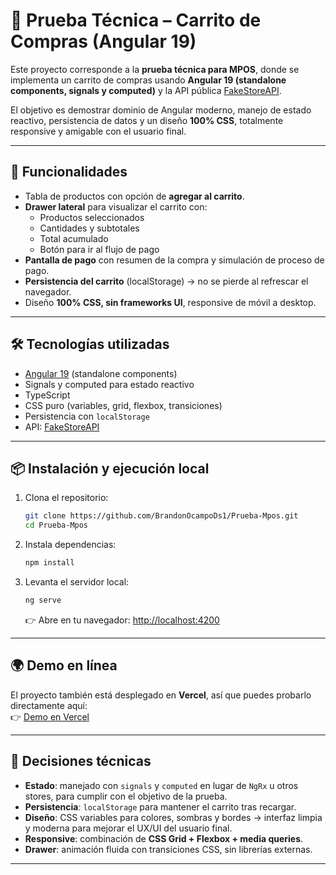 # 🛒 Prueba Técnica – Carrito de Compras (Angular 19)

Este proyecto corresponde a la **prueba técnica para MPOS**, donde se implementa un carrito de compras usando **Angular 19 (standalone components, signals y computed)** y la API pública [FakeStoreAPI](https://fakestoreapi.com/).

El objetivo es demostrar dominio de Angular moderno, manejo de estado reactivo, persistencia de datos y un diseño **100% CSS**, totalmente responsive y amigable con el usuario final.

---

## 🚀 Funcionalidades

- Tabla de productos con opción de **agregar al carrito**.
- **Drawer lateral** para visualizar el carrito con:
  - Productos seleccionados
  - Cantidades y subtotales
  - Total acumulado
  - Botón para ir al flujo de pago
- **Pantalla de pago** con resumen de la compra y simulación de proceso de pago.
- **Persistencia del carrito** (localStorage) → no se pierde al refrescar el navegador.
- Diseño **100% CSS, sin frameworks UI**, responsive de móvil a desktop.

---

## 🛠️ Tecnologías utilizadas

- [Angular 19](https://v19.angular.dev/) (standalone components)
- Signals y computed para estado reactivo
- TypeScript
- CSS puro (variables, grid, flexbox, transiciones)
- Persistencia con `localStorage`
- API: [FakeStoreAPI](https://fakestoreapi.com/)

---

## 📦 Instalación y ejecución local

1. Clona el repositorio:
   ```bash
   git clone https://github.com/BrandonOcampoDs1/Prueba-Mpos.git
   cd Prueba-Mpos
   ```

2. Instala dependencias:
   ```bash
   npm install
   ```

3. Levanta el servidor local:
   ```bash
   ng serve
   ```
   👉 Abre en tu navegador: [http://localhost:4200](http://localhost:4200)

---

## 🌍 Demo en línea

El proyecto también está desplegado en **Vercel**, así que puedes probarlo directamente aquí:  
👉 [Demo en Vercel](https://TU-ENLACE-VERCEL.vercel.app)

---

## 📝 Decisiones técnicas

- **Estado**: manejado con `signals` y `computed` en lugar de `NgRx` u otros stores, para cumplir con el objetivo de la prueba.  
- **Persistencia**: `localStorage` para mantener el carrito tras recargar.  
- **Diseño**: CSS variables para colores, sombras y bordes → interfaz limpia y moderna para mejorar el UX/UI del usuario final.  
- **Responsive**: combinación de **CSS Grid + Flexbox + media queries**.  
- **Drawer**: animación fluida con transiciones CSS, sin librerías externas.  
---
